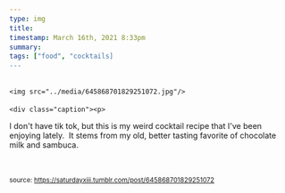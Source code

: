 ```yaml
---
type: img
title: 
timestamp: March 16th, 2021 8:33pm
summary: 
tags: ["food", "cocktails]
---
```


                
                
                
                                                                                        <img src="../media/645868701829251072.jpg"/>
                                                                                          <div class="caption"><p>
I don't have tik tok, but this is my weird cocktail recipe that I've been enjoying lately.  It stems from my old, better tasting favorite of chocolate milk and sambuca.

<br/></p> </div>
                                    
                
                
                
                
                                
<small>source: https://saturdayxiii.tumblr.com/post/645868701829251072</small>